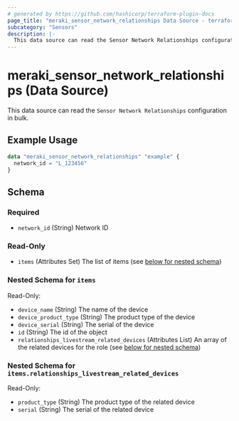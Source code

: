 ```yaml
---
# generated by https://github.com/hashicorp/terraform-plugin-docs
page_title: "meraki_sensor_network_relationships Data Source - terraform-provider-meraki"
subcategory: "Sensors"
description: |-
  This data source can read the Sensor Network Relationships configuration in bulk.
---
```


# meraki_sensor_network_relationships (Data Source)

This data source can read the `Sensor Network Relationships` configuration in bulk.

## Example Usage

```terraform
data "meraki_sensor_network_relationships" "example" {
  network_id = "L_123456"
}
```

<!-- schema generated by tfplugindocs -->
## Schema

### Required

- `network_id` (String) Network ID

### Read-Only

- `items` (Attributes Set) The list of items (see [below for nested schema](#nestedatt--items))

<a id="nestedatt--items"></a>
### Nested Schema for `items`

Read-Only:

- `device_name` (String) The name of the device
- `device_product_type` (String) The product type of the device
- `device_serial` (String) The serial of the device
- `id` (String) The id of the object
- `relationships_livestream_related_devices` (Attributes List) An array of the related devices for the role (see [below for nested schema](#nestedatt--items--relationships_livestream_related_devices))

<a id="nestedatt--items--relationships_livestream_related_devices"></a>
### Nested Schema for `items.relationships_livestream_related_devices`

Read-Only:

- `product_type` (String) The product type of the related device
- `serial` (String) The serial of the related device
